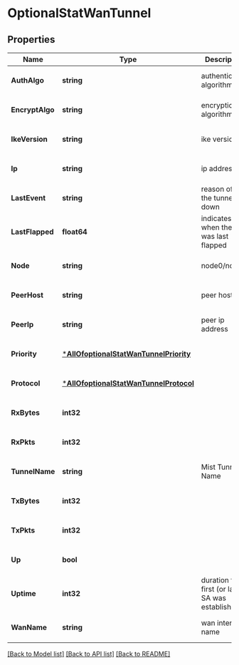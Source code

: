 # OptionalStatWanTunnel

## Properties
Name | Type | Description | Notes
------------ | ------------- | ------------- | -------------
**AuthAlgo** | **string** | authentication algorithm | [optional] [default to null]
**EncryptAlgo** | **string** | encryption algorithm | [optional] [default to null]
**IkeVersion** | **string** | ike version | [optional] [default to null]
**Ip** | **string** | ip address | [optional] [default to null]
**LastEvent** | **string** | reason of why the tunnel is down | [optional] [default to null]
**LastFlapped** | **float64** | indicates when the port was last flapped | [optional] [default to null]
**Node** | **string** | node0/node1 | [optional] [default to null]
**PeerHost** | **string** | peer host | [optional] [default to null]
**PeerIp** | **string** | peer ip address | [optional] [default to null]
**Priority** | [***AllOfoptionalStatWanTunnelPriority**](AllOfoptionalStatWanTunnelPriority.md) |  | [optional] [default to null]
**Protocol** | [***AllOfoptionalStatWanTunnelProtocol**](AllOfoptionalStatWanTunnelProtocol.md) |  | [optional] [default to null]
**RxBytes** | **int32** |  | [optional] [default to null]
**RxPkts** | **int32** |  | [optional] [default to null]
**TunnelName** | **string** | Mist Tunnel Name | [optional] [default to null]
**TxBytes** | **int32** |  | [optional] [default to null]
**TxPkts** | **int32** |  | [optional] [default to null]
**Up** | **bool** |  | [optional] [default to null]
**Uptime** | **int32** | duration from first (or last) SA was established | [optional] [default to null]
**WanName** | **string** | wan interface name | [optional] [default to null]

[[Back to Model list]](../README.md#documentation-for-models) [[Back to API list]](../README.md#documentation-for-api-endpoints) [[Back to README]](../README.md)

